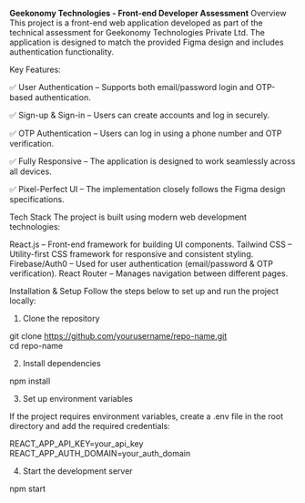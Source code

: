 **Geekonomy Technologies - Front-end Developer Assessment**
Overview
This project is a front-end web application developed as part of the technical assessment for Geekonomy Technologies Private Ltd. The application is designed to match the provided Figma design and includes authentication functionality.

Key Features:

✅ User Authentication – Supports both email/password login and OTP-based authentication.

✅ Sign-up & Sign-in – Users can create accounts and log in securely.

✅ OTP Authentication – Users can log in using a phone number and OTP verification.

✅ Fully Responsive – The application is designed to work seamlessly across all devices.

✅ Pixel-Perfect UI – The implementation closely follows the Figma design specifications.


Tech Stack
The project is built using modern web development technologies:

React.js – Front-end framework for building UI components.
Tailwind CSS – Utility-first CSS framework for responsive and consistent styling.
Firebase/Auth0 – Used for user authentication (email/password & OTP verification).
React Router – Manages navigation between different pages.

Installation & Setup
Follow the steps below to set up and run the project locally:

1. Clone the repository

git clone https://github.com/yourusername/repo-name.git  
cd repo-name  

2. Install dependencies

npm install  

3. Set up environment variables

If the project requires environment variables, create a .env file in the root directory and add the required credentials:

REACT_APP_API_KEY=your_api_key  
REACT_APP_AUTH_DOMAIN=your_auth_domain  

4. Start the development server

npm start  
